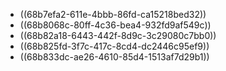 - ((68b7efa2-611e-4bbb-86fd-ca15218bed32))
- ((68b8068c-80ff-4c36-bea4-932fd9af549c))
- ((68b82a18-6443-442f-8d9c-3c29080c7bb0))
- ((68b825fd-3f7c-417c-8cd4-dc2446c95ef9))
- ((68b833dc-ae26-4610-85d4-1513af7d29b1))